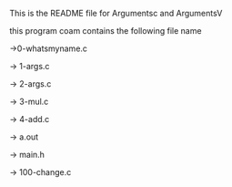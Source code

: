 This is the README file for Argumentsc and ArgumentsV

this program coam contains the following file name

->0-whatsmyname.c

-> 1-args.c

-> 2-args.c

-> 3-mul.c

-> 4-add.c

-> a.out

-> main.h

-> 100-change.c
